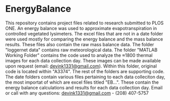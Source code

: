 # EnergyBalance
This repository contains project files related to research submitted to PLOS ONE. An energy balance was used to approximate evapotranspiration in controlled vegetated lysimeters. 
The excel files that are not in a date folder were used  mostly for comparing the energy balance and the mass balance results. These files also contain the raw mass balance data. 
The folder "loggernet data" contains raw meteorological data. 
The folder "MATLAB Working Folder" contains the code used to analyze the ≈1800 thermal images for each data collection day. These images can be made available upon request (email: devink1331@gmail.com). Within this folder, original code is located within "A3374". The rest of the folders are supporting code. 
The date folders contain various files pertaining to each data colleciton day, the most importat of which are excel files titled "EB...". These contain the energy balance calculations and results for each data collection day. 
Email or call with any questions: devink1331@gmail.com - (208) 407-5757
